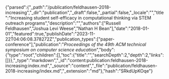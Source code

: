 {"parsed":{"_path":"/publication/feldhausen-2018-increasing","_dir":"publication","_draft":false,"_partial":false,"_locale":"","title":"Increasing student self-efficacy in computational thinking via STEM outreach programs","description":"","authors":["Russell Feldhausen","Joshua Levi Weese","Nathan H Bean"],"date":"2018-01-01","featured":true,"publishDate":"2023-11-22T04:06:08.378272Z","publication_types":["paper-conference"],"publication":"*Proceedings of the 49th ACM technical symposium on computer science education*","body":{"type":"root","children":[],"toc":{"title":"","searchDepth":2,"depth":2,"links":[]}},"_type":"markdown","_id":"content:publication:feldhausen-2018-increasing:index.md","_source":"content","_file":"publication/feldhausen-2018-increasing/index.md","_extension":"md"},"hash":"SRkdUpKOqe"}